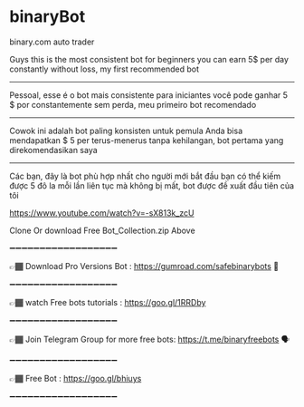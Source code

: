# binaryBot
binary.com auto trader 

Guys this is the most consistent bot for beginners
you can earn 5$ per day constantly without loss, my first recommended bot 
________________________________________
Pessoal, esse é o bot mais consistente para iniciantes
você pode ganhar 5 $ por constantemente sem perda, meu primeiro bot recomendado 
________________________________________
Cowok ini adalah bot paling konsisten untuk pemula
Anda bisa mendapatkan $ 5 per terus-menerus tanpa kehilangan, bot pertama yang direkomendasikan saya
________________________________________
Các bạn, đây là bot phù hợp nhất cho người mới bắt đầu
bạn có thể kiếm được 5 đô la mỗi lần liên tục mà không bị mất, bot được đề xuất đầu tiên của tôi

https://www.youtube.com/watch?v=-sX813k_zcU

Clone Or download Free Bot_Collection.zip Above 

➖➖➖➖➖➖➖➖➖➖➖➖➖➖➖➖➖➖

👉🏾 Download Pro Versions Bot :
https://gumroad.com/safebinarybots  🏬

➖➖➖➖➖➖➖➖➖➖➖➖➖➖➖➖➖➖

👉🏾  watch Free bots tutorials :
 https://goo.gl/1RRDby
 
➖➖➖➖➖➖➖➖➖➖➖➖➖➖➖➖➖➖

👉🏾 Join Telegram Group for more free bots:
 https://t.me/binaryfreebots 🗣
 
➖➖➖➖➖➖➖➖➖➖➖➖➖➖➖➖➖➖

👉🏾 Free  Bot :
https://goo.gl/bhiuys

➖➖➖➖➖➖➖➖➖➖➖➖➖➖➖➖➖➖
